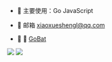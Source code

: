 
* 🧶 主要使用：Go JavaScript 


* 🚀  邮箱 xiaoxueshengl@qq.com


* 🍭 🥛 [GoBat](https://github.com/Xiaoxusheng/Go-Bat)








<img src="https://github-readme-stats.vercel.app/api?username=Xiaoxusheng&theme=blue-green">

<img src="https://github-readme-stats.vercel.app/api/top-langs/?username=Xiaoxusheng&theme=blue-green">
